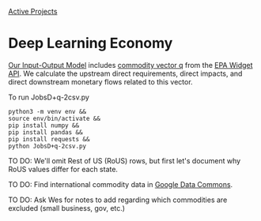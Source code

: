 [Active Projects](../../../io/)

# Deep Learning Economy

[Our Input-Output Model](/io/about/matrix/) includes [commodity vector q](https://smmtool.app.cloud.gov/api/USEEIOv2.0.1-411/matrix/q) from the [EPA Widget API](/io/charts/).
We calculate the upstream direct requirements, direct impacts, and direct downstream monetary flows related to this vector.

To run JobsD+q-2csv.py

	python3 -m venv env &&
	source env/bin/activate &&
	pip install numpy &&
	pip install pandas &&
	pip install requests &&
	python JobsD+q-2csv.py


TO DO: We'll omit Rest of US (RoUS) rows, but first let's document why RoUS values differ for each state.

TO DO: Find international commodity data in [Google Data Commons](https://docs.datacommons.org/api/).

TO DO: Ask Wes for notes to add regarding which commodities are excluded (small business, gov, etc.)

